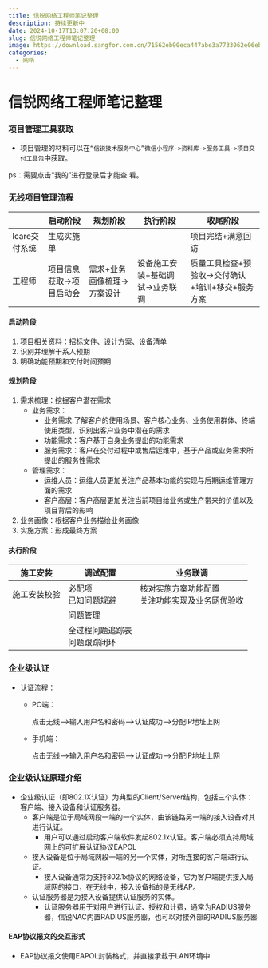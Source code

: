 ```yaml
---
title: 信锐网络工程师笔记整理
description: 持续更新中
date: 2024-10-17T13:07:20+08:00
slug: 信锐网络工程师笔记整理
image: https://download.sangfor.com.cn/71562eb90eca447abe3a7733062e06eb.jpg
categories:
  - 网络
---
```

# 信锐网络工程师笔记整理

### 项目管理工具获取
* 项目管理的材料可以在`“信锐技术服务中心”微信小程序->资料库->服务工具->项目交付工具包`中获取。

ps：需要点击“我的”进行登录后才能查
看。

### 无线项目管理流程

| |启动阶段|规划阶段|执行阶段|收尾阶段|
|-|-------|--------|--------|--------|
|lcare交付系统|生成实施单|||项目完结+满意回访|
|工程师|项目信息获取->项目启动会|需求+业务画像梳理->方案设计|设备施工安装+基础调试->业务联调|质量工具检查+预验收->交付确认+培训+移交+服务方案|

#### 启动阶段
1. 项目相关资料：招标文件、设计方案、设备清单
2. 识别并理解干系人预期
3. 明确功能预期和交付时间预期

#### 规划阶段
1. 需求梳理：挖掘客户潜在需求
   * 业务需求：
       * 业务需求:了解客户的使用场景、客户核心业务、业务使用群体、终端使用类型，识别出客户业务中潜在的需求
       * 功能需求：客户基于自身业务提出的功能需求
       * 服务需求：客户在交付过程中或售后运维中，基于产品或业务需求所提出的服务性需求
   * 管理需求：
       * 运维人员：运维人员更加关注产品基本功能的实现与后期运维管理方面的需求
       * 客户高层：客户高层更加关注当前项目给业务或生产带来的价值以及项目背后的影响
2. 业务画像：根据客户业务描绘业务画像
3. 实施方案：形成最终方案

#### 执行阶段
|施工安装|调试配置|业务联调|
|---|---|---|
|施工安装校验|必配项 <br> 已知问题规避|核对实施方案功能配置<br>关注功能实现及业务网优验收|
||问题管理|
||全过程问题追踪表<br>问题跟踪闭环|

### 企业级认证
* 认证流程：
  * PC端：
  
    点击无线-->输入用户名和密码-->认证成功-->分配IP地址上网
  * 手机端：
  
    点击无线-->输入用户名和密码-->认证成功-->分配IP地址上网
### 企业级认证原理介绍
* 企业级认证（即802.1X认证）为典型的Client/Server结构，包括三个实体：客户端、接入设备和认证服务器。
  * 客户端是位于局域网段一端的一个实体，由该链路另一端的接入设备对其进行认证。
    * 用户可以通过启动客户端软件发起802.1x认证。客户端必须支持局域网上的可扩展认证协议EAPOL
  * 接入设备是位于局域网段一端的另一个实体，对所连接的客户端进行认证。
    * 接入设备通常为支持802.1x协议的网络设备，它为客户端提供接入局域网的接口，在无线中，接入设备指的是无线AP。
  * 认证服务器是为接入设备提供认证服务的实体。
    * 认证服务器用于对用户进行认证、授权和计费，通常为RADIUS服务器，信锐NAC内置RADIUS服务器，也可以对接外部的RADIUS服务器
#### EAP协议报文的交互形式
*  EAP协议报文使用EAPOL封装格式，并直接承载于LAN环境中
